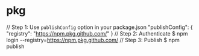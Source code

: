# pkg
// Step 1: Use `publishConfig` option in your package.json "publishConfig": { "registry": "https://npm.pkg.github.com/" } // Step 2: Authenticate $ npm login --registry=https://npm.pkg.github.com/  // Step 3: Publish $ npm publish
